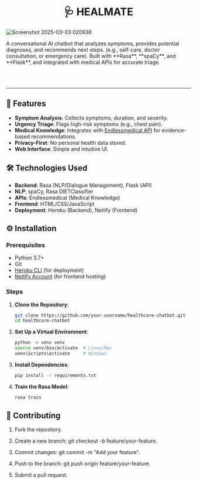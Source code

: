 <h1 align="center"> 🩺 HEALMATE <br>
 </h1>

![Screenshot 2025-03-03 020936](https://github.com/user-attachments/assets/80445e7d-c763-4362-9712-106d45d11813)



 <p> A conversational AI chatbot that analyzes symptoms, provides potential diagnoses, and recommends next steps. (e.g., self-care, doctor consultation, or emergency care). Built with **Rasa**, **spaCy**, and **Flask**, and integrated with medical APIs for accurate triage.</p> 
<br>
<br>

-----------------------------------------------------------


## 🌟 Features
- **Symptom Analysis**: Collects symptoms, duration, and severity.
- **Urgency Triage**: Flags high-risk symptoms (e.g., chest pain).
- **Medical Knowledge**: Integrates with [Endlessmedical API](https://endlessmedical.com/) for evidence-based recommendations.
- **Privacy-First**: No personal health data stored.
- **Web Interface**: Simple and intuitive UI.

## 🛠️ Technologies Used
- **Backend**: Rasa (NLP/Dialogue Management), Flask (API)
- **NLP**: spaCy, Rasa DIETClassifier
- **APIs**: Endlessmedical (Medical Knowledge)
- **Frontend**: HTML/CSS/JavaScript
- **Deployment**: Heroku (Backend), Netlify (Frontend)

## ⚙️ Installation

### Prerequisites
- Python 3.7+
- Git
- [Heroku CLI](https://devcenter.heroku.com/articles/heroku-cli) (for deployment)
- [Netlify Account](https://www.netlify.com/) (for frontend hosting)

### Steps
1. **Clone the Repository**:
   ```bash
   git clone https://github.com/your-username/healthcare-chatbot.git
   cd healthcare-chatbot
2. **Set Up a Virtual Environment**:
   ```bash
   python -m venv venv
   source venv/bin/activate  # Linux/Mac
   venv\Scripts\activate     # Windows

3. **Install Dependencies**:
   ```bash
   pip install -r requirements.txt

4. **Train the Rasa Model**:
   ```bash
   rasa train

## 🤝 Contributing

1. Fork the repository.
   
2. Create a new branch: git checkout -b feature/your-feature.
   
3. Commit changes: git commit -m "Add your feature".
   
4. Push to the branch: git push origin feature/your-feature.
   
5. Submit a pull request.
   
   
